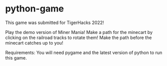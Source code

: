 # python-game
This game was submitted for TigerHacks 2022!

Play the demo version of Miner Mania! Make a path for the minecart by clicking on the railroad tracks to rotate them! Make the path before the minecart catches up to you!

Requirements: You will need pygame and the latest version of python to run this game.
